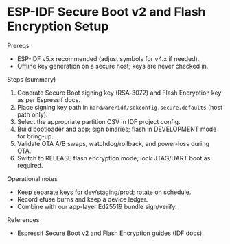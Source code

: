 # ESP-IDF Secure Boot v2 and Flash Encryption Setup

Prereqs
- ESP-IDF v5.x recommended (adjust symbols for v4.x if needed).
- Offline key generation on a secure host; keys are never checked in.

Steps (summary)
1. Generate Secure Boot signing key (RSA‑3072) and Flash Encryption key as per Espressif docs.
2. Place signing key path in `hardware/idf/sdkconfig.secure.defaults` (host path only).
3. Select the appropriate partition CSV in IDF project config.
4. Build bootloader and app; sign binaries; flash in DEVELOPMENT mode for bring-up.
5. Validate OTA A/B swaps, watchdog/rollback, and power-loss during OTA.
6. Switch to RELEASE flash encryption mode; lock JTAG/UART boot as required.

Operational notes
- Keep separate keys for dev/staging/prod; rotate on schedule.
- Record efuse burns and keep a device ledger.
- Combine with our app-layer Ed25519 bundle sign/verify.

References
- Espressif Secure Boot v2 and Flash Encryption guides (IDF docs).

